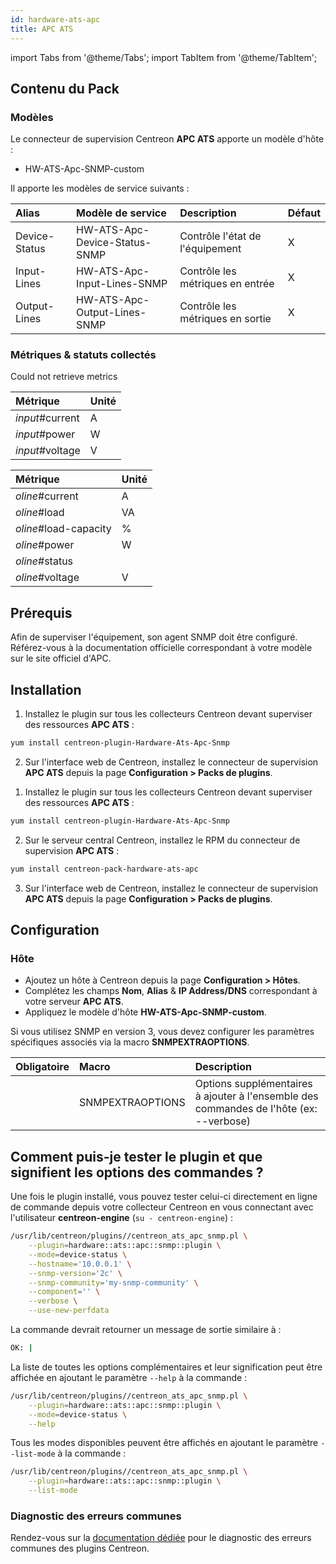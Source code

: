 ```yaml
---
id: hardware-ats-apc
title: APC ATS
---
```

import Tabs from '@theme/Tabs';
import TabItem from '@theme/TabItem';

## Contenu du Pack

### Modèles

Le connecteur de supervision Centreon **APC ATS** apporte un modèle d'hôte :

* HW-ATS-Apc-SNMP-custom

Il apporte les modèles de service suivants :

| Alias         | Modèle de service             | Description                      | Défaut |
|:--------------|:------------------------------|:---------------------------------|:-------|
| Device-Status | HW-ATS-Apc-Device-Status-SNMP | Contrôle l'état de l'équipement  | X      |
| Input-Lines   | HW-ATS-Apc-Input-Lines-SNMP   | Contrôle les métriques en entrée | X      |
| Output-Lines  | HW-ATS-Apc-Output-Lines-SNMP  | Contrôle les métriques en sortie | X      |

### Métriques & statuts collectés

<Tabs groupId="sync">
<TabItem value="Device-Status" label="Device-Status">

Could not retrieve metrics

</TabItem>
<TabItem value="Input-Lines" label="Input-Lines">

| Métrique        | Unité |
|:----------------|:------|
| *input*#current | A     |
| *input*#power   | W     |
| *input*#voltage | V     |

</TabItem>
<TabItem value="Output-Lines" label="Output-Lines">

| Métrique              | Unité |
|:----------------------|:------|
| *oline*#current       | A     |
| *oline*#load          | VA    |
| *oline*#load-capacity | %     |
| *oline*#power         | W     |
| *oline*#status        |       |
| *oline*#voltage       | V     |

</TabItem>
</Tabs>

## Prérequis

Afin de superviser l'équipement, son agent SNMP doit être configuré. Référez-vous à la documentation officielle correspondant 
à votre modèle sur le site officiel d'APC. 

## Installation

<Tabs groupId="sync">
<TabItem value="Online License" label="Online License">

1. Installez le plugin sur tous les collecteurs Centreon devant superviser des ressources **APC ATS** :

```bash
yum install centreon-plugin-Hardware-Ats-Apc-Snmp
```

2. Sur l'interface web de Centreon, installez le connecteur de supervision **APC ATS** depuis la page **Configuration > Packs de plugins**.

</TabItem>
<TabItem value="Offline License" label="Offline License">

1. Installez le plugin sur tous les collecteurs Centreon devant superviser des ressources **APC ATS** :

```bash
yum install centreon-plugin-Hardware-Ats-Apc-Snmp
```

2. Sur le serveur central Centreon, installez le RPM du connecteur de supervision **APC ATS** :

```bash
yum install centreon-pack-hardware-ats-apc
```

3. Sur l'interface web de Centreon, installez le connecteur de supervision **APC ATS** depuis la page **Configuration > Packs de plugins**.

</TabItem>
</Tabs>

## Configuration

### Hôte

* Ajoutez un hôte à Centreon depuis la page **Configuration > Hôtes**.
* Complétez les champs **Nom**, **Alias** & **IP Address/DNS** correspondant à votre serveur **APC ATS**.
* Appliquez le modèle d'hôte **HW-ATS-Apc-SNMP-custom**.

Si vous utilisez SNMP en version 3, vous devez configurer les paramètres
spécifiques associés via la macro **SNMPEXTRAOPTIONS**.

| Obligatoire | Macro            | Description                                                                            |
|:------------|:-----------------|:---------------------------------------------------------------------------------------|
|             | SNMPEXTRAOPTIONS | Options supplémentaires à ajouter à l'ensemble des commandes de l'hôte (ex: --verbose) |

## Comment puis-je tester le plugin et que signifient les options des commandes ?

Une fois le plugin installé, vous pouvez tester celui-ci directement en ligne
de commande depuis votre collecteur Centreon en vous connectant avec
l'utilisateur **centreon-engine** (`su - centreon-engine`) :

```bash
/usr/lib/centreon/plugins//centreon_ats_apc_snmp.pl \
    --plugin=hardware::ats::apc::snmp::plugin \
    --mode=device-status \
    --hostname='10.0.0.1' \
    --snmp-version='2c' \
    --snmp-community='my-snmp-community' \
    --component='' \
    --verbose \
    --use-new-perfdata
```

La commande devrait retourner un message de sortie similaire à :

```bash
OK: | 
```

La liste de toutes les options complémentaires et leur signification peut être
affichée en ajoutant le paramètre `--help` à la commande :

```bash
/usr/lib/centreon/plugins//centreon_ats_apc_snmp.pl \
    --plugin=hardware::ats::apc::snmp::plugin \
    --mode=device-status \
    --help
```

Tous les modes disponibles peuvent être affichés en ajoutant le paramètre
`--list-mode` à la commande :

```bash
/usr/lib/centreon/plugins//centreon_ats_apc_snmp.pl \
    --plugin=hardware::ats::apc::snmp::plugin \
    --list-mode
```

### Diagnostic des erreurs communes

Rendez-vous sur la [documentation dédiée](../getting-started/how-to-guides/troubleshooting-plugins.md)
pour le diagnostic des erreurs communes des plugins Centreon.

